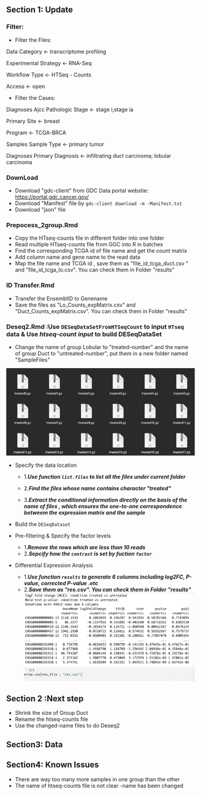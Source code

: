 ## Section 1: Update

### Filter:

- Filter the Files:

Data Category <- transcriptome profiling

Experimental Strategy <- RNA-Seq

Workflow Type <- HTSeq - Counts

Access <- open

- Filter the Cases:

Diagnoses Ajcc Pathologic Stage <- stage i;stage ia

Primary Site <- breast

Program <- TCGA-BRCA

Samples Sample Type <- primary tumor

Diagnoses Primary Diagnosis <- infiltrating duct carcinoma; lobular carcinoma

### DownLoad

- Download "gdc-client" from GDC Data portal webstie: https://portal.gdc.cancer.gov/ 
- Download "Manifest" file by `gdc-client download -m -Manifest.txt`
- Download "json" file


### Prepocess_2group.Rmd

- Copy the HTseq-counts file in different folder into one folder
- Read multiple HTseq-counts file from GGC into R in batches
- Find the corresponding TCGA id of file name and get the count matrix
- Add column name and gene name to the read data
- Map the file name and TCGA id , save them as "file_id_tcga_duct.csv " and "file_id_tcga_lo.csv". You can check them in Folder "results"
 

### ID Transfer.Rmd

- Transfer the EnsemblID to Genename
- Save the files as "Lo_Counts_expMatrix.csv" and "Duct_Counts_expMatrix.csv". You can check them in Folder "results"

### Deseq2.Rmd :Use `DESeqDataSetFromHTSeqCount` to input `HTseq` data & Use ***htseq-count input*** to build DESeqDataSet

- Change the name of group Lobular to "treated-number" and the name of group Duct to "untreated-number", put them in a new folder named "SampleFiles"

![](https://github.com/Margery0011/510_Final_Project/blob/main/images/github1.png?raw=true)

- Specify the data location

    - 1.***Use function `list.files` to list all the files under current folder***
 
    - 2.***Find the files whose name contains character "treated"***

    - 3.***Extract the conditional information directly on the basis of the name of files , which ensures the one-to-one correspondence betweem the expression matrix and the sample***

- Build the `DESeqDataset`
- Pre-filtering & Specify the factor levels

     - 1.***Remove the rows which are less than 10 reads***
     - 2.***Sepcify how the `contrast` is set by fuction `factor`***
- Differential Expression Analysis 

     - 1.***Use function `results` to generate 6 columns including log2FC, P-value, corrected P-value .etc***
     - 2.***Save them as "res.csv". You can check them in Folder "results"***
![](https://github.com/Margery0011/510_Final_Project/blob/main/images/github3.png)

## Section 2 :Next step

- Shrink the size of Group Duct
- Rename the htseq-counts file
- Use the changed-name files to do Deseq2


## Section3: Data

## Section4: Known Issues

- There are way too many more samples in one group than the other
- The name of htseq-counts file is not clear -name has been changed
